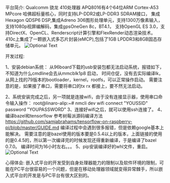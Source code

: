 平台简介:
    Qualcomm 骁龙 410处理器 APQ8016有4个64位ARM Cortex-A53 MPcore 哈佛超标量核心，同时支持LP-DDR2或LP-DDR3 SDRAM接口，
    集成Hexagon QDSP6 DSP,集成Adreno 306图形处理单元，支持1300万像素输入，支持1080p视屏编解码，集成gpsOneGen 8c，BT4.1，
    支持OpenGL ES 3.0，支持DirectX、OpenCL、Renderscript计算引擎和FlexRender动态渲染技术。
    410c上集成了一颗嵌入式多芯片封装(eMCP),包括了1GB LPDDR3和8GB固态存储单元。
    ![Optional Text](../../master/pictures/db410c.png)

开发过程:

1、安装debian系统：
    从96board下载的usb安装包都无法启动系统，报错如下，不知道为什么cmdline会去从mmcblk1p8 启动，
    时间仓促，没有去实际编译lk，从网上找的79版本的bootloader，kernel，rootfs，可以正常操作启动。
    需要注意的是，如果接了串口，需要将串口的tx rx 都接上，要不然无法启动。

2、系统安装完成之后，另一项就是连接wifi，由于没有连接显示器，使用串口命令输入操作：
    root@linaro-alip:~# nmcli dev wifi connect "YOUSSID" password "YOUPASSWORD"
3、连接好wifi之后，就可以使用ssh连接了。
4、编译bazel和tensorflow
    参考树莓派源码编译方法
    https://github.com/samjabrahams/tensorflow-on-raspberry-pi/blob/master/GUIDE.md
    编译过程中会遇到很多报错，但是依赖google基本上能解决。
    需要注意的是bazel使用的版本要是0.5.4以上的版本，上面链接的使用的是0.4.5的，所以第一次编译完的时候发现还得重新编译，于是编译了bazel 0.7.0。
    编译时间为16小时左右。。。
5、pip安装编译好的whl文件，重启。
    ![Optional Text](../../master/pictures/db410c-tf-demo.jpg)

心得体会:
    嵌入式平台的开发受到自身处理器能力的限制以及软件环境的限制，可能在PC平台很容易的一个问题，但是在移动处理器领域就变得异常棘手，所以嵌入式平台的开发是与PC平台有很大区别的。
